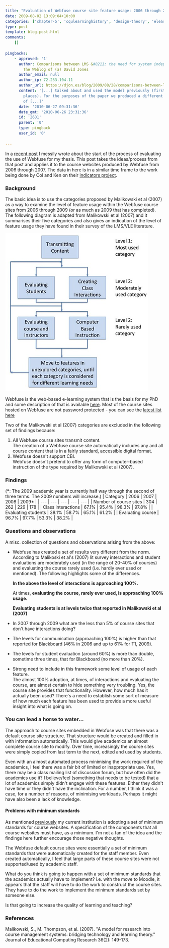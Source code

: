 ```yaml
---
title: "Evaluation of Webfuse course site feature usage: 2006 through 2009"
date: 2009-08-02 13:09:04+10:00
categories: ['chapter-5', 'cqulearninghistory', 'design-theory', 'elearning', 'indicators', 'thesis', 'webfuse']
type: post
template: blog-post.html
comments:
    []
    
pingbacks:
    - approved: '1'
      author: Comparisons between LMS &#8211; the need for system independence &laquo;
        The Weblog of (a) David Jones
      author_email: null
      author_ip: 72.233.104.11
      author_url: https://djon.es/blog/2009/08/28/comparisons-between-lms-the-need-for-system-independence/
      content: '[...] talked about and used the model previously (first, second and other
        places). For the purposes of the paper we produced a different representation
        of [...]'
      date: '2010-06-27 09:31:36'
      date_gmt: '2010-06-26 23:31:36'
      id: '2681'
      parent: '0'
      type: pingback
      user_id: '0'
    
---
```

In a [recent post](/blog2/2009/07/31/some-early-results-from-webfuse-evaluation/) I messily wrote about the start of the process of evaluating the use of Webfuse for my thesis. This post takes the ideas/process from that post and applies it to the course websites produced by Webfuse from 2006 through 2007. The data in here is in a similar time frame to the work being done by Col and Ken on their [indicators project](http://beerc.wordpress.com/2009/07/28/quick-indicators-update-2/).

### Background

The basic idea is to use the categories proposed by Malikowski et al (2007) as a way to examine the level of feature usage within the Webfuse course sites from 2006 through 2009 (or as much as 2009 that has completed). The following diagram is adapted from Malikowski et al (2007) and it summarises their five categories and also gives an indication of the level of feature usage they have found in their survey of the LMS/VLE literature.

[![Malikowski Flow Chart](images/3465729160_255865ebc6.jpg)](http://www.flickr.com/photos/david_jones/3465729160/ "Malikowski Flow Chart by David T Jones, on Flickr")

Webfuse is the web-based e-learning system that is the basis for my PhD and some description of that is available [here](/blog2/publications/an-information-systems-design-theory-for-e-learning/). Most of the course sites hosted on Webfuse are not password protected - you can see the [latest list here](http://webfuse.cqu.edu.au/Courses/2009/T2/)

Two of the Malikowski et al (2007) categories are excluded in the following set of findings because:

1. All Webfuse course sites transmit content.  
    The creation of a Webfuse course site automatically includes any and all course content that is in a fairly standard, accessible digital format.
2. Webfuse doesn't support CBI.  
    Webfuse doesn't pretend to offer any form of computer-based instruction of the type required by Malikowski et al (2007).

### Findings

(**\***: The 2009 academic year is currently half way through the second of three terms. The 2009 numbers will increase.)
| Category | 2006 | 2007 | 2008 | 2009\* |
| --- | --- | --- | --- | --- |
| Number of course sites | 304 | 262 | 229 | 178 |
| Class interactions | 67.1% | 95.4% | 98.3% | 97.8% |
| Evaluating students | 38.1% | 58.7% | 65.1% | 61.2% |
| Evaluating course | 96.7% | 97.7% | 53.3% | 38.2% |

### Questions and observations

A misc. collection of questions and observations arising from the above:

- Webfuse has created a set of results very different from the norm.  
    According to Malikoski et al's (2007) lit survey interactions and student evaluations are moderately used (in the range of 20-40% of courses) and evaluating the course rarely used (i.e. hardly ever used or mentioned). The following highlights some of the differences.
    
    **In the above the level of interactions is approaching 100%.**
    
    At times, **evaluating the course, rarely ever used, is approaching 100% usage.**
    
    **Evaluating students is at levels twice that reported in Malikowski et al (2007)**
    
- In 2007 through 2009 what are the less than 5% of course sites that don't have interactions doing?
- The levels for communication (approaching 100%) is higher than that reported for Blackboard (46% in 2006 and up to 61% for T1, 2009).
- The levels for student evaluation (around 60%) is more than double, sometime three times, that for Blackboard (no more than 20%).
- Strong need to include in this framework some level of usage of each feature.  
    The almost 100% adoption, at times, of interactions and evaluating the course, are almost certain to hide something very troubling. Yes, the course site provides that functionality. However, how much has it actually been used? There's a need to establish some sort of measure of how much each feature has been used to provide a more useful insight into what is going on.

### You can lead a horse to water...

The approach to course sites embedded in Webfuse was that there was a default course site structure. That structure would be created and filled in with information automatically. This would give academics an almost complete course site to modify. Over time, increasingly the course sites were simply copied from last term to the next, edited and used by students.

Even with an almost automated process minimising the work required of the academics, I feel there was a fair bit of limited or inappropriate use. Yes, there may be a class mailing list of discussion forum, but how often did the academics use it? I believe/feel (something that needs to be tested) that a lot of academics simply didn't engage with these features. Either they didn't have time or they didn't have the inclination. For a number, I think it was a case, for a number of reasons, of minimising workloads. Perhaps it might have also been a lack of knowledge.

#### Problems with minimum standards

As mentioned [previously](/blog2/2009/06/19/why-minimium-standards-probably-wont-work-and-will-probably-become-maximum-standards/) my current institution is adopting a set of minimum standards for course websites. A specification of the components that all course websites must have, as a minimum. I'm not a fan of the idea and the findings here further encourage those negative thoughts.

The Webfuse default course sites were essentially a set of minimum standards that were automatically created for the staff member. Even created automatically, I feel that large parts of these course sites were not supported/used by academic staff.

What do you think is going to happen with a set of minimum standards that the academics actually have to implement? i.e. with the move to Moodle, it appears that the staff will have to do the work to construct the course sites. They have to do the work to implement the minimum standards set by someone else.

Is that going to increase the quality of learning and teaching?

### References

Malikowski, S., M. Thompson, et al. (2007). "A model for research into course management systems: bridging technology and learning theory." Journal of Educational Computing Research 36(2): 149-173.